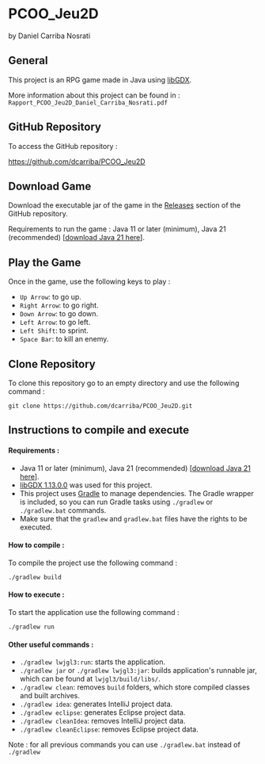 # PCOO_Jeu2D

by Daniel Carriba Nosrati

## General

This project is an RPG game made in Java using [libGDX](https://libgdx.com/).

More information about this project can be found in : `Rapport_PCOO_Jeu2D_Daniel_Carriba_Nosrati.pdf`

## GitHub Repository

To access the GitHub repository :

https://github.com/dcarriba/PCOO_Jeu2D

## Download Game

Download the executable jar of the game in the [Releases](https://github.com/dcarriba/PCOO_Jeu2D/releases) section of the GitHub repository.

Requirements to run the game : Java 11 or later (minimum), Java 21 (recommended) [[download Java 21 here](https://www.oracle.com/fr/java/technologies/downloads/#java21)].

## Play the Game

Once in the game, use the following keys to play :

- `Up Arrow`: to go up.
- `Right Arrow`: to go right.
- `Down Arrow`: to go down.
- `Left Arrow`: to go left.
- `Left Shift`: to sprint.
- `Space Bar`: to kill an enemy.

## Clone Repository

To clone this repository go to an empty directory and use the following command :

`git clone https://github.com/dcarriba/PCOO_Jeu2D.git`

## Instructions to compile and execute

#### Requirements :

- Java 11 or later (minimum), Java 21 (recommended) [[download Java 21 here](https://www.oracle.com/fr/java/technologies/downloads/#java21)].
- [libGDX 1.13.0.0](https://github.com/libgdx/gdx-liftoff/releases/tag/v1.13.0.0) was used for this project.
- This project uses [Gradle](https://gradle.org/) to manage dependencies. The Gradle wrapper is included, so you can run Gradle tasks using `./gradlew` or `./gradlew.bat` commands.
- Make sure that the `gradlew` and `gradlew.bat` files have the rights to be executed.

#### How to compile :

To compile the project use the following command :

`./gradlew build`

#### How to execute :

To start the application use the following command :

`./gradlew run`

#### Other useful commands :

- `./gradlew lwjgl3:run`: starts the application.
- `./gradlew jar` or `./gradlew lwjgl3:jar`: builds application's runnable jar, which can be found at `lwjgl3/build/libs/`.
- `./gradlew clean`: removes `build` folders, which store compiled classes and built archives.
- `./gradlew idea`: generates IntelliJ project data.
- `./gradlew eclipse`: generates Eclipse project data.
- `./gradlew cleanIdea`: removes IntelliJ project data.
- `./gradlew cleanEclipse`: removes Eclipse project data.

Note : for all previous commands you can use `./gradlew.bat` instead of `./gradlew`
